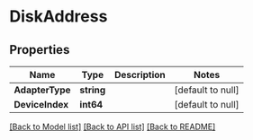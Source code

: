 # DiskAddress

## Properties
Name | Type | Description | Notes
------------ | ------------- | ------------- | -------------
**AdapterType** | **string** |  | [default to null]
**DeviceIndex** | **int64** |  | [default to null]

[[Back to Model list]](../README.md#documentation-for-models) [[Back to API list]](../README.md#documentation-for-api-endpoints) [[Back to README]](../README.md)


